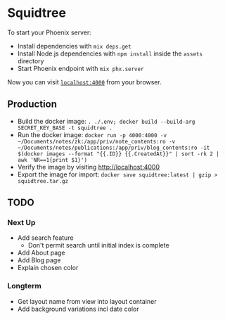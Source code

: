 # Squidtree

To start your Phoenix server:

  * Install dependencies with `mix deps.get`
  * Install Node.js dependencies with `npm install` inside the `assets` directory
  * Start Phoenix endpoint with `mix phx.server`

Now you can visit [`localhost:4000`](http://localhost:4000) from your browser.

## Production

- Build the docker image: `. ./.env; docker build --build-arg SECRET_KEY_BASE -t squidtree .`
- Run the docker image: `docker run -p 4000:4000 -v ~/Documents/notes/zk:/app/priv/note_contents:ro -v ~/Documents/notes/publications:/app/priv/blog_contents:ro -it $(docker images --format "{{.ID}} {{.CreatedAt}}" | sort -rk 2 | awk 'NR==1{print $1}')`
- Verify the image by visiting <http://localhost:4000>
- Export the image for import: `docker save squidtree:latest | gzip > squidtree.tar.gz`

## TODO

### Next Up

- Add search feature
  - Don't permit search until initial index is complete
- Add About page
- Add Blog page
- Explain chosen color

### Longterm

- Get layout name from view into layout container
- Add background variations incl date color
